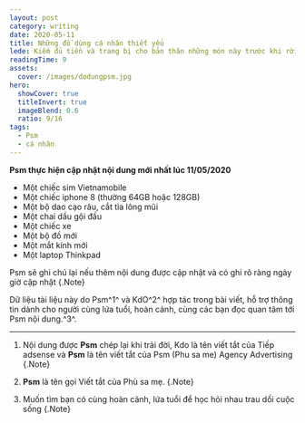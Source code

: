 ```yaml
---
layout: post
category: writing
date: 2020-05-11
title: Những đồ dùng cá nhân thiết yếu
lede: Kiếm đủ tiền và trang bị cho bản thân những món này trước khi rời khỏi nhà dạo bước giang hồ và làm nghề nhé.
readingTime: 9
assets:
  cover: /images/dodungpsm.jpg
hero:
  showCover: true
  titleInvert: true
  imageBlend: 0.6
  ratio: 9/16
tags:
  - Psm
  - cá nhân
---
```

**Psm thực hiện cập nhật nội dung mới nhất lúc 11/05/2020**

- Một chiếc sim Vietnamobile
- Một chiếc iphone 8 (thường 64GB hoặc 128GB)
- Một bộ dao cạo râu, cắt tỉa lông mũi
- Một chai dầu gội đầu
- Một chiếc xe
- Một bộ đồ mới
- Một mắt kính mới
- Một laptop Thinkpad


<Media ratio="844/1500" image="/images/dodungpsm.jpg"/>



Psm sẽ ghi chú lại nếu thêm nội dung được cập nhật và có ghi rõ ràng ngày giờ cập nhật {.Note}

Dữ liệu tài liệu này do Psm^1^ và KdO^2^ hợp tác trong bài viết, hỗ trợ thông tin dành cho người cùng lứa tuổi, hoàn cảnh, cùng các bạn đọc quan tâm tới Psm nội dung.^3^.

---

1. Nội dung được **Psm** chép lại khi trải đời, Kdo là tên viết tắt của Tiếp adsense và **Psm** là tên viết tắt của Psm (Phu sa me) Agency Advertising {.Note}

2. **Psm** là tên gọi Viết tắt của Phù sa mẹ. {.Note}

3. Muốn tìm bạn có cùng hoàn cảnh, lứa tuổi để học hỏi nhau trau dồi cuộc sống {.Note}

<script>
import Media from "../../src/components/Media";

export default {
  components: { Media }
}
</script>
